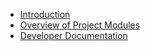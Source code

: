 - [Introduction](index)
- [Overview of Project Modules](Overview.md)
- [Developer Documentation](Developer-Documentation.md)
